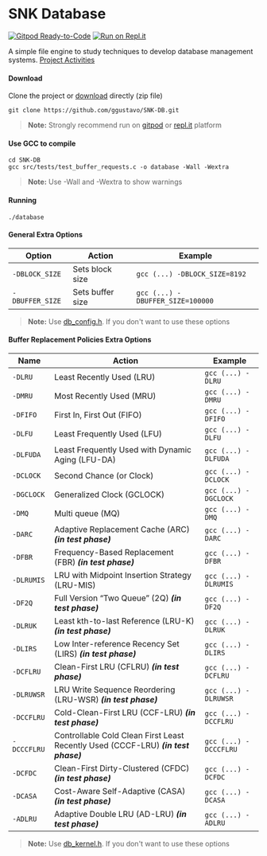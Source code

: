 # SNK Database

[![Gitpod Ready-to-Code](https://img.shields.io/badge/Gitpod-Ready--to--Code-blue?logo=gitpod)](https://gitpod.io/#https://github.com/ggustavo/SNK-DB)  [![Run on Repl.it](https://repl.it/badge/github/replit/crosis)](https://repl.it/github/ggustavo/SNK-DB)

A simple file engine to study techniques to develop database management systems.
[Project Activities](https://github.com/ggustavo/SNK-DB/projects/1?fullscreen=true)


####  Download
Clone the project or [download](https://github.com/ggustavo/SNK-DB/archive/master.zip) directly (zip file)

```shell
git clone https://github.com/ggustavo/SNK-DB.git
```
> **Note:** Strongly recommend run on [gitpod](https://gitpod.io/#https://github.com/ggustavo/SNK-DB) or [repl.it](https://repl.it/github/ggustavo/SNK-DB) platform
#### Use GCC to compile

```properties
cd SNK-DB
gcc src/tests/test_buffer_requests.c -o database -Wall -Wextra
```  
> **Note:** Use -Wall and -Wextra to show warnings 

#### Running 
```properties
./database
```  
#### General Extra Options

|Option          |Action               |Example		 |
|----------------|---------------------|------------ |
|`-DBLOCK_SIZE`  |Sets block size      |`gcc (...) -DBLOCK_SIZE=8192` |
|`-DBUFFER_SIZE` |Sets buffer size     |`gcc (...) -DBUFFER_SIZE=100000` |                 

> **Note:** Use [db_config.h](https://github.com/ggustavo/SNK-DB/blob/master/src/dbms/db_config.h). If you don't want to use these options

#### Buffer Replacement Policies Extra Options

|Name          |Action                           |Example		   |
|----------------|-------------------------------|------------     |
|`-DLRU`   |Least Recently Used (LRU)         |`gcc (...) -DLRU` |
|`-DMRU`   |Most Recently Used (MRU)          |`gcc (...) -DMRU` |
|`-DFIFO`  |First In, First Out (FIFO)        |`gcc (...) -DFIFO` |
|`-DLFU`   |Least Frequently Used (LFU)       |`gcc (...) -DLFU` |
|`-DLFUDA` |Least Frequently Used with Dynamic Aging (LFU-DA)       |`gcc (...) -DLFUDA` |
|`-DCLOCK` |Second Chance (or Clock)          |`gcc (...) -DCLOCK` |
|`-DGCLOCK`|Generalized Clock (GCLOCK)        |`gcc (...) -DGCLOCK` |
|`-DMQ`    |Multi queue (MQ)                  |`gcc (...) -DMQ` |
|`-DARC`   |Adaptive Replacement Cache (ARC) ***(in test phase)***  |`gcc (...) -DARC` |
|`-DFBR`   |Frequency-Based Replacement (FBR) ***(in test phase)***  |`gcc (...) -DFBR` |
|`-DLRUMIS`   |LRU with Midpoint Insertion Strategy (LRU-MIS) |`gcc (...) -DLRUMIS` |
|`-DF2Q`   |Full Version “Two Queue” (2Q) ***(in test phase)***  |`gcc (...) -DF2Q` |
|`-DLRUK`   |Least kth-to-last Reference (LRU-K) ***(in test phase)***  |`gcc (...) -DLRUK` |
|`-DLIRS`   |Low Inter-reference Recency Set (LIRS) ***(in test phase)***  |`gcc (...) -DLIRS` |
|`-DCFLRU` |Clean-First LRU (CFLRU) ***(in test phase)***  |`gcc (...) -DCFLRU` |
|`-DLRUWSR` |LRU Write Sequence Reordering (LRU-WSR) ***(in test phase)***  |`gcc (...) -DLRUWSR` |
|`-DCCFLRU` |Cold-Clean-First LRU (CCF-LRU) ***(in test phase)***  |`gcc (...) -DCCFLRU` |
|`-DCCCFLRU` |Controllable Cold Clean First Least Recently Used (CCCF-LRU) ***(in test phase)***  |`gcc (...) -DCCCFLRU` |
|`-DCFDC` |Clean-First Dirty-Clustered (CFDC) ***(in test phase)***  |`gcc (...) -DCFDC` |
|`-DCASA` |Cost-Aware Self-Adaptive (CASA) ***(in test phase)***  |`gcc (...) -DCASA` |
|`-ADLRU` |Adaptive Double LRU (AD-LRU) ***(in test phase)*** |`gcc (...) -ADLRU` |



> **Note:** Use [db_kernel.h](https://github.com/ggustavo/SNK-DB/blob/master/src/dbms/db_kernel.h). If you don't want to use these options



